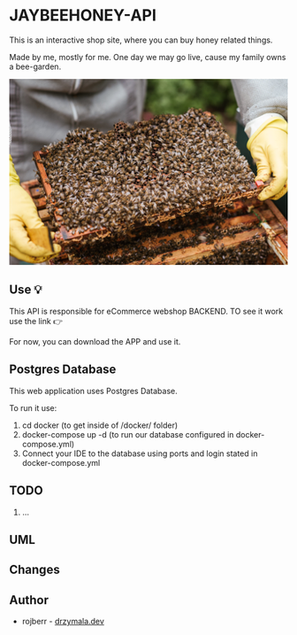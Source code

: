 # JAYBEEHONEY-API

This is an interactive shop site, where you can buy honey related things.

Made by me, mostly for me. One day we may go live, cause my family owns a bee-garden. 

![Photo by Anete Lusina from Pexels](photo-readme.jpeg)

## Use 💡

This API is responsible for eCommerce webshop BACKEND.
TO see it work use the link :point_right: 

For now, you can download the APP and use it.

## Postgres Database

This web application uses Postgres Database.

To run it use:

1) cd docker (to get inside of /docker/ folder)
2) docker-compose up -d (to run our database configured in docker-compose.yml)
3) Connect your IDE to the database using ports and login stated in docker-compose.yml

## TODO

1) ...

## UML

## Changes

## Author

* rojberr - [drzymala.dev](https://drzymala.dev)
